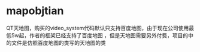 # mapobjtian
QT天地图，购买的video_system代码默认只支持百度地图，由于现在公司使用最低5w起，作者的框架已经支持了百度地图 ，但是天地图需要另外付费，项目的中的文件是仿照百度地图的类写的天地图的类
